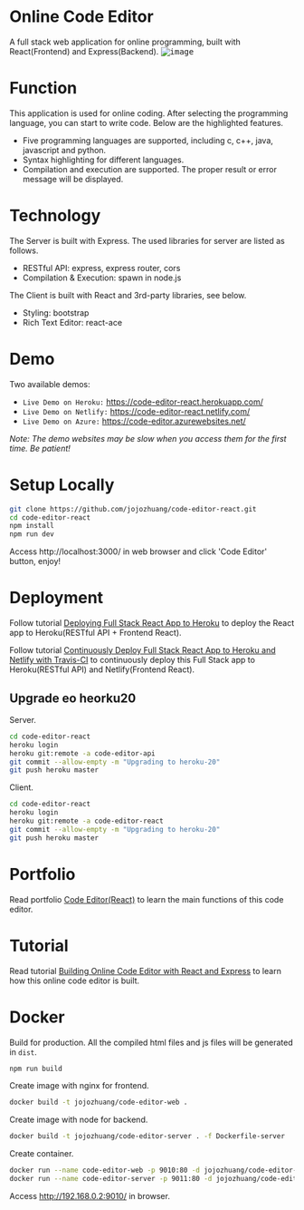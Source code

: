 # Online Code Editor
A full stack web application for online programming, built with React(Frontend) and Express(Backend).
<kbd>![image](/public/codeeditor.png)</kbd>

# Function
This application is used for online coding. After selecting the programming language, you can start to write code. Below are the highlighted features.
* Five programming languages are supported, including c, c++, java, javascript and python.
* Syntax highlighting for different languages.
* Compilation and execution are supported. The proper result or error message will be displayed.

# Technology
The Server is built with Express. The used libraries for server are listed as follows.
* RESTful API: express, express router, cors
* Compilation & Execution: spawn in node.js

The Client is built with React and 3rd-party libraries, see below.
* Styling: bootstrap
* Rich Text Editor: react-ace

# Demo
Two available demos:
* `Live Demo on Heroku:` <a href="https://code-editor-react.herokuapp.com/" target="\_blank">https://code-editor-react.herokuapp.com/</a>
* `Live Demo on Netlify:` <a href="https://code-editor-react.netlify.com/" target="\_blank">https://code-editor-react.netlify.com/</a>
* `Live Demo on Azure:` <a href="https://code-editor.azurewebsites.net/" target="\_blank">https://code-editor.azurewebsites.net/</a>

*Note: The demo websites may be slow when you access them for the first time. Be patient!*

# Setup Locally
```bash
git clone https://github.com/jojozhuang/code-editor-react.git
cd code-editor-react
npm install
npm run dev
```
Access http://localhost:3000/ in web browser and click 'Code Editor' button, enjoy!

# Deployment
Follow tutorial [Deploying Full Stack React App to Heroku](https://jojozhuang.github.io/tutorial/deploying-full-stack-react-app-to-heroku) to deploy the React app to Heroku(RESTful API + Frontend React).

Follow tutorial [Continuously Deploy Full Stack React App to Heroku and Netlify with Travis-CI](https://jojozhuang.github.io/tutorial/continuously-deploy-full-stack-react-app-to-heroku-and-netlify-with-travis-ci) to continuously deploy this Full Stack app to Heroku(RESTful API) and Netlify(Frontend React).

## Upgrade eo heorku20
Server.
```sh
cd code-editor-react
heroku login
heroku git:remote -a code-editor-api
git commit --allow-empty -m "Upgrading to heroku-20"
git push heroku master
```

Client.
```sh
cd code-editor-react
heroku login
heroku git:remote -a code-editor-react
git commit --allow-empty -m "Upgrading to heroku-20"
git push heroku master
```

# Portfolio
Read portfolio [Code Editor(React)](https://jojozhuang.github.io/project/code-editor-react/) to learn the main functions of this code editor.

# Tutorial
Read tutorial [Building Online Code Editor with React and Express](https://jojozhuang.github.io/tutorial/building-online-code-editor-with-react-and-express) to learn how this online code editor is built.


# Docker
Build for production. All the compiled html files and js files will be generated in `dist`.
```sh
npm run build
```
Create image with nginx for frontend.
```sh
docker build -t jojozhuang/code-editor-web .
```
Create image with node for backend.
```sh
docker build -t jojozhuang/code-editor-server . -f Dockerfile-server
```
Create container.
```sh
docker run --name code-editor-web -p 9010:80 -d jojozhuang/code-editor-web
docker run --name code-editor-server -p 9011:80 -d jojozhuang/code-editor-server
```
Access http://192.168.0.2:9010/ in browser.